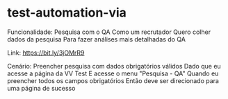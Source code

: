 # test-automation-via

Funcionalidade: Pesquisa com o QA 
Como um recrutador
Quero colher dados da pesquisa 
Para fazer análises mais detalhadas do QA
 
Link: https://bit.ly/3jOMrR9
 
Cenário: Preencher pesquisa com dados obrigatórios válidos
Dado que eu acesse a página da VV Test
E acesse o menu "Pesquisa - QA"
Quando eu preencher todos os campos obrigatórios 
Então deve ser direcionado para uma página de sucesso
